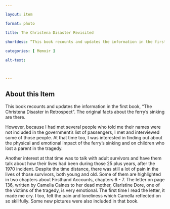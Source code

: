 ```yaml
--- 

layout: item 

format: photo 

title: The Christena Disaster Revisited

shortdesc: “This book recounts and updates the information in the first book, “The Christena Disaster in Retrospect.”
 
categories: [ Memoir ]

alt-text:  

 

--- 
```


## About this Item 

This book recounts and updates the information in the first book, “The Christena Disaster in Retrospect”.  The original facts about the ferry’s sinking are there. 

However, because I had met several people who told me their names were not included in the government’s list of passengers, I met and interviewed some of those people.  At that time too, I was interested in finding out about the physical and emotional impact of the ferry’s sinking and on children who lost a parent in the tragedy. 

Another interest at that time was to talk with adult survivors and have them talk about how their lives had been during those 25 plus years, after the 1970 incident.  Despite the time distance, there was still a lot of pain in the lives of those survivors, both young and old.  Some of them are highlighted in two chapters about Firsthand Accounts, chapters 6 - 7.   The letter on page 136, written by Camella Caines to her dead mother, Claristine Dore, one of the victims of the tragedy, is very emotional.  The first time I read the letter, it made me cry.  I too, felt the pain and loneliness which Camella reflected on so skillfully.  Some new pictures were also included in that book.
